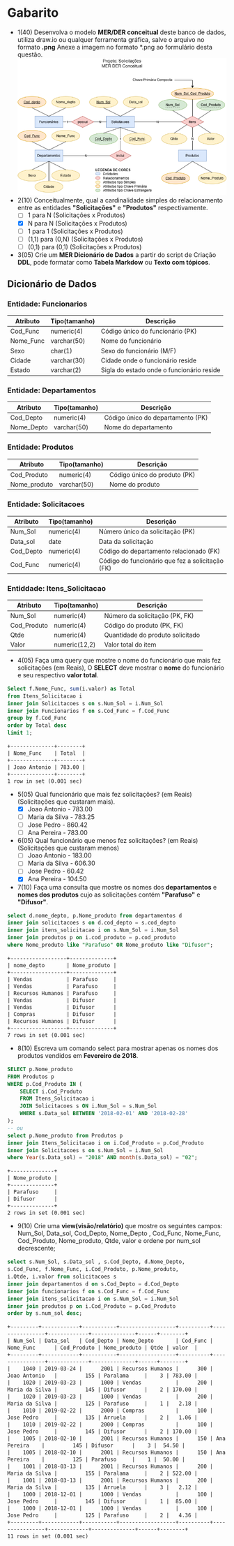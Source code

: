 # Gabarito
- 1(40) Desenvolva o modelo **MER/DER conceitual** deste banco de dados, utiliza draw.io ou qualquer ferramenta gráfica, salve o arquivo no formato **.png** Anexe a imagem no formato *.png ao formulário desta questão. ![MER DER Conceitual](./mer_der_solicicacoes.png)
- 2(10) Conceitualmente, qual a cardinalidade simples do relacionamento entre as entidades **"Solicitações"** e **"Produtos"** respectivamente.
    - [ ] 1 para N (Solicitações x Produtos)
    - [x] N para N (Solicitações x Produtos)
    - [ ] 1 para 1 (Solicitações x Produtos)
    - [ ] (1,1) para (0,N) (Solicitações x Produtos)
    - [ ] (0,1) para (0,1) (Solicitações x Produtos)
- 3(05) Crie um **MER Dicionário de Dados** a partir do script de Criação **DDL**, pode formatar como **Tabela Markdow** ou **Texto com tópicos**.
## Dicionário de Dados
### Entidade: Funcionarios
| Atributo | Tipo(tamanho) | Descrição |
|-|-|-|
| Cod_Func | numeric(4)   | Código único do funcionário (PK) |
| Nome_Func | varchar(50)  | Nome do funcionário |
| Sexo | char(1) | Sexo do funcionário (M/F) |
| Cidade | varchar(30)  | Cidade onde o funcionário reside |
| Estado | varchar(2) | Sigla do estado onde o funcionário reside |
### Entidade: Departamentos
| Atributo | Tipo(tamanho) | Descrição |
|-|-|-|
| Cod_Depto  | numeric(4) | Código único do departamento (PK) |
| Nome_Depto | varchar(50) | Nome do departamento |

### Entidade: Produtos
| Atributo| Tipo(tamanho) | Descrição|
|-|-|-|
| Cod_Produto | numeric(4)  | Código único do produto (PK) |
| Nome_produto | varchar(50) | Nome do produto |
### Entidade: Solicitacoes
| Atributo | Tipo(tamanho) | Descrição |
|-|-|-|
| Num_Sol    | numeric(4)   | Número único da solicitação (PK) |
| Data_sol   | date | Data da solicitação |
| Cod_Depto  | numeric(4)   | Código do departamento relacionado (FK) |
| Cod_Func   | numeric(4)   | Código do funcionário que fez a solicitação (FK) |
### Entiddade: Itens_Solicitacao
| Atributo | Tipo(tamanho) | Descrição |
|-|-|-|
| Num_Sol | numeric(4) | Número da solicitação (PK, FK) |
| Cod_Produto | numeric(4) | Código do produto (PK, FK) |
| Qtde | numeric(4) | Quantidade do produto solicitado |
| Valor | numeric(12,2)| Valor total do item |
- 4(05) Faça uma query que mostre o nome do funcionário que mais fez solicitações (em Reais), O **SELECT** deve mostrar o **nome** do funcionário e seu respectivo **valor total**.
```sql
Select f.Nome_Func, sum(i.valor) as Total
from Itens_Solicitacao i
inner join Solicitacoes s on s.Num_Sol = i.Num_Sol
inner join Funcionarios f on s.Cod_Func = f.Cod_Func
group by f.Cod_Func
order by Total desc
limit 1;
```
```
+--------------+--------+
| Nome_Func    | Total  |
+--------------+--------+
| Joao Antonio | 783.00 |
+--------------+--------+
1 row in set (0.001 sec)
```
- 5(05) Qual funcionário que mais fez solicitações? (em Reais) (Solicitações que custaram mais).
    - [x] Joao Antonio - 783.00
    - [ ] Maria da Silva - 783.25
    - [ ] Jose Pedro - 860.42
    - [ ] Ana Pereira - 783.00
- 6(05) Qual funcionário que menos fez solicitações? (em Reais) (Solicitações que custaram menos)
    - [ ] Joao Antonio - 183.00
    - [ ] Maria da Silva - 606.30
    - [ ] Jose Pedro - 60.42
    - [x] Ana Pereira - 104.50
- 7(10) Faça uma consulta que mostre os nomes dos **departamentos** e **nomes dos produtos** cujo as solicitações  contém **"Parafuso"** e **"Difusor"**.
```sql
select d.nome_depto, p.Nome_produto from departamentos d
inner join solicitacoes s on d.cod_depto = s.cod_depto
inner join itens_solicitacao i on s.Num_Sol = i.Num_Sol
inner join produtos p on i.cod_produto = p.cod_produto
where Nome_produto like "Parafuso" OR Nome_produto like "Difusor";
```
```
+------------------+--------------+
| nome_depto       | Nome_produto |
+------------------+--------------+
| Vendas           | Parafuso     |
| Vendas           | Parafuso     |
| Recursos Humanos | Parafuso     |
| Vendas           | Difusor      |
| Vendas           | Difusor      |
| Compras          | Difusor      |
| Recursos Humanos | Difusor      |
+------------------+--------------+
7 rows in set (0.001 sec)
```
- 8(10) Escreva um comando select para mostrar apenas os nomes dos produtos vendidos em **Fevereiro de 2018**.
```sql
SELECT p.Nome_produto
FROM Produtos p
WHERE p.Cod_Produto IN (
    SELECT i.Cod_Produto
    FROM Itens_Solicitacao i
    JOIN Solicitacoes s ON i.Num_Sol = s.Num_Sol
    WHERE s.Data_sol BETWEEN '2018-02-01' AND '2018-02-28'
);
-- ou
select p.Nome_produto from Produtos p
inner join Itens_Solicitacao i on i.Cod_Produto = p.Cod_Produto
inner join Solicitacoes s on s.Num_Sol = i.Num_Sol
where Year(s.Data_sol) = "2018" AND month(s.Data_sol) = "02";
```
```
+--------------+
| Nome_produto |
+--------------+
| Parafuso     |
| Difusor      |
+--------------+
2 rows in set (0.001 sec)
```
- 9(10) Crie uma **view(visão/relatório)** que mostre os seguintes campos: Num_Sol, Data_sol, Cod_Depto, Nome_Depto , Cod_Func, Nome_Func, Cod_Produto, Nome_produto, Qtde, valor e ordene por num_sol decrescente;
```sql
select s.Num_Sol, s.Data_sol , s.Cod_Depto, d.Nome_Depto,
s.Cod_Func, f.Nome_Func, i.Cod_Produto, p.Nome_produto,
i.Qtde, i.valor from solicitacoes s
inner join departamentos d on s.Cod_Depto = d.Cod_Depto
inner join funcionarios f on s.Cod_Func = f.Cod_Func
inner join itens_solicitacao i on s.Num_Sol = i.Num_Sol
inner join produtos p on i.Cod_Produto = p.Cod_Produto
order by s.num_sol desc;
```
```
+---------+------------+-----------+------------------+----------+----------------+-------------+--------------+------+--------+
| Num_Sol | Data_sol   | Cod_Depto | Nome_Depto       | Cod_Func | Nome_Func      | Cod_Produto | Nome_produto | Qtde | valor  |
+---------+------------+-----------+------------------+----------+----------------+-------------+--------------+------+--------+
|    1040 | 2019-03-24 |      2001 | Recursos Humanos |      300 | Joao Antonio   |         155 | Paralama     |    3 | 783.00 |
|    1020 | 2019-03-23 |      1000 | Vendas           |      200 | Maria da Silva |         145 | Difusor      |    2 | 170.00 |
|    1020 | 2019-03-23 |      1000 | Vendas           |      200 | Maria da Silva |         125 | Parafuso     |    1 |   2.18 |
|    1010 | 2019-02-22 |      2000 | Compras          |      100 | Jose Pedro     |         135 | Arruela      |    2 |   1.06 |
|    1010 | 2019-02-22 |      2000 | Compras          |      100 | Jose Pedro     |         145 | Difusor      |    2 | 170.00 |
|    1005 | 2018-02-10 |      2001 | Recursos Humanos |      150 | Ana Pereira    |         145 | Difusor      |    3 |  54.50 |
|    1005 | 2018-02-10 |      2001 | Recursos Humanos |      150 | Ana Pereira    |         125 | Parafuso     |    1 |  50.00 |
|    1001 | 2018-03-13 |      2001 | Recursos Humanos |      200 | Maria da Silva |         155 | Paralama     |    2 | 522.00 |
|    1001 | 2018-03-13 |      2001 | Recursos Humanos |      200 | Maria da Silva |         135 | Arruela      |    3 |   2.12 |
|    1000 | 2018-12-01 |      1000 | Vendas           |      100 | Jose Pedro     |         145 | Difusor      |    1 |  85.00 |
|    1000 | 2018-12-01 |      1000 | Vendas           |      100 | Jose Pedro     |         125 | Parafuso     |    2 |   4.36 |
+---------+------------+-----------+------------------+----------+----------------+-------------+--------------+------+--------+
11 rows in set (0.001 sec)
```
